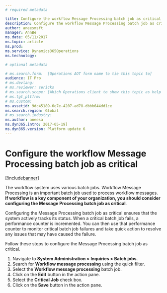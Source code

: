 ```yaml
---
# required metadata

title: Configure the workflow Message Processing batch job as critical
description: Configure the workflow Message Processing batch job as critical
author: aneesmsft
manager: AnnBe
ms.date: 05/11/2017
ms.topic: article
ms.prod: 
ms.service: Dynamics365Operations
ms.technology: 

# optional metadata

# ms.search.form:  [Operations AOT form name to tie this topic to]
audience: IT Pro
# ms.devlang: 
# ms.reviewer: sericks
# ms.search.scope: [Which Operations client to show this topic as help for, to be set by content strategist, see list here: https://microsoft.sharepoint.com/teams/DynDoc/_layouts/15/WopiFrame.aspx?sourcedoc={23419e1c-eb64-42e9-aa9b-79875b428718}&action=edit&wd=target%28Core%20Dynamics%20AX%20CP%20requirements%2Eone%7C4CC185C0%2DEFAA%2D42CD%2D94B9%2D8F2A45E7F61A%2FVersions%20list%20for%20docs%20topics%7CC14BE630%2D5151%2D49D6%2D8305%2D554B5084593C%2F%29]
# ms.tgt_pltfrm: 
# ms.custom: 
ms.assetid: 9dc45189-6e7e-4207-ad78-dbbb644dd1ce
ms.search.region: Global
# ms.search.industry: 
ms.author: aneesa
ms.dyn365.intro: 2017-05-19]
ms.dyn365.version: Platform update 6
---
```


# Configure the workflow Message Processing batch job as critical

[!include[banner](../includes/banner.md)]

The workflow system uses various batch jobs. Workflow Message Processing is an important batch job used to process workflow messages. **If workflow is a key component of your organization, you should consider configuring the Message Processing batch job as critical**.

Configuring the Message Processing batch job as critical ensures that the system actively tracks its status. When a critical batch job fails, a performance counter is incremented. You can then use that performance counter to monitor critical batch job failures and take quick action to resolve any issues that may have caused the failure.

Follow these steps to configure the Message Processing batch job as critical.

1. Navigate to **System Administration > Inquiries > Batch jobs**.
2. Search for **Workflow message processing** using the quick filter.
3. Select the **Workflow message processing** batch job.
4. Click on the **Edit** button in the action pane.
5. Select the **Critical Job** check box.
6. Click on the **Save** button in the action pane.
